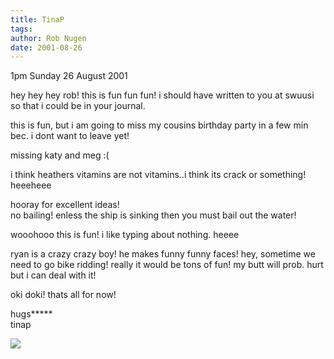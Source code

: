 ```yaml
---
title: TinaP
tags: 
author: Rob Nugen
date: 2001-08-26
---
```


<p class=date>1pm Sunday 26 August 2001</p>

<p class=message>hey hey hey rob!  this is fun fun
fun!  i should have written to you at swuusi so that i
could be in your journal.</p>

<p class=message>this is fun, but i am going to miss
my cousins birthday party in a few min bec. i dont
want to leave yet!  </p>

<p class=message>missing katy and meg :(</p>

<p class=message>i think heathers vitamins are not
vitamins..i think its crack or something! 
heeeheee</p>

<p class=message>hooray for excellent ideas!
<br>no bailing!  enless the ship is sinking then you
must bail out the water!</p>

<p class=message>wooohooo this is fun!  i like typing
about nothing.  heeee</p>

<p class=message>ryan is a crazy crazy boy!   he makes
funny funny faces!  hey, sometime  we need to go bike
ridding!  really it would be tons of fun!  my butt
will prob. hurt but i can deal with it!</p>

<p class=message>oki doki!  thats all for now!  </p>

<p class=message>hugs*****
<br>tinap</p>

<p><img src="/images/rob/wL-ROB.gif"/></p>
